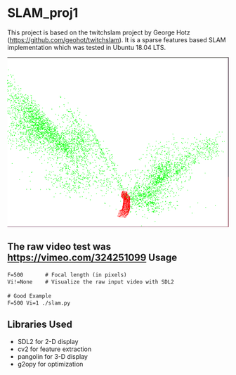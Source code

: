 # SLAM_proj1
This project is based on the twitchslam project by George Hotz (https://github.com/geohot/twitchslam).
It is a sparse features based SLAM implementation which was tested in Ubuntu 18.04 LTS.

<img width=600px src="https://github.com/alfjesus3/SLAM_proj1/blob/master/slam.png" />

The raw video test was https://vimeo.com/324251099 
Usage
-----
```
F=500		# Focal length (in pixels)
Vi!=None	# Visualize the raw input video with SDL2	

# Good Example
F=500 Vi=1 ./slam.py 

```

Libraries Used
-----

* SDL2 for 2-D display
* cv2 for feature extraction
* pangolin for 3-D display
* g2opy for optimization


